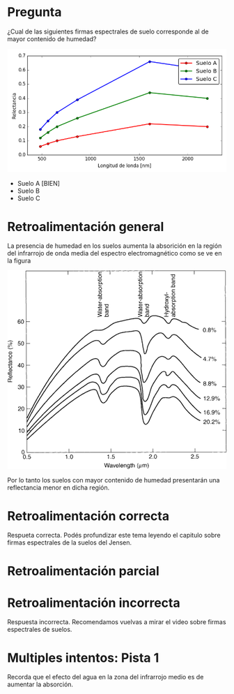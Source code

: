 # Pregunta
¿Cual de las siguientes firmas espectrales de suelo corresponde al de mayor contenido de humedad?

![Firma espectral del suelo](2.png)

* Suelo A [BIEN]
* Suelo B
* Suelo C

# Retroalimentación general
La presencia de humedad en los suelos aumenta la absorición en la región del infrarrojo de onda media del espectro electromagnético como se ve en la figura

![Firma espectral del suelo](2b.png)

Por lo tanto los suelos con mayor contenido de humedad presentarán una reflectancia menor en dicha región.
# Retroalimentación correcta
Respueta correcta. Podés profundizar este tema leyendo el capitulo sobre firmas espectrales de la suelos del Jensen.

# Retroalimentación parcial

# Retroalimentación incorrecta
Respuesta incorrecta. Recomendamos vuelvas a mirar el video sobre firmas espectrales de suelos.

# Multiples intentos: Pista 1
Recorda que el efecto del agua en la zona del infrarrojo medio es de aumentar la absorción.

